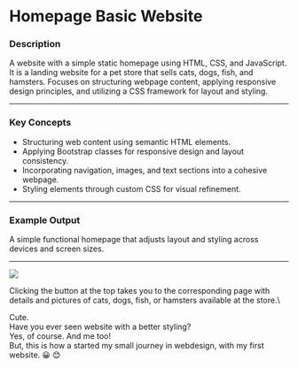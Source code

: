 # Homepage Basic Website 

### Description
A website with a simple static homepage using HTML, CSS, and JavaScript. It is a landing website for a pet store that sells cats, dogs, fish, and hamsters.
Focuses on structuring webpage content, applying responsive design principles, and utilizing a CSS framework for layout and styling.

---

### **Key Concepts**
- Structuring web content using semantic HTML elements.  
- Applying Bootstrap classes for responsive design and layout consistency.  
- Incorporating navigation, images, and text sections into a cohesive webpage.  
- Styling elements through custom CSS for visual refinement.

---

### **Example Output**
A simple functional homepage that adjusts layout and styling across devices and screen sizes.

---

![](/images/Homepage%20–%208.1./site%20web%20homepage%20cs50.png)

Clicking the button at the top takes you to the corresponding page with details and pictures of cats, dogs, fish, or hamsters available at the store.\


Cute.\
Have you ever seen website with a better styling? \
Yes, of course. And me too! \
But, this is how a started my small journey in webdesign, with my first website. 😀 😊